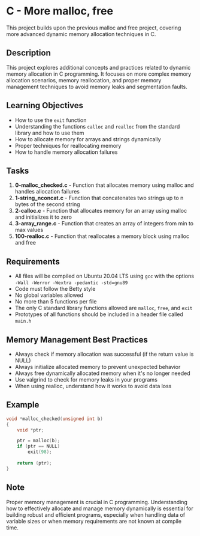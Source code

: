 # C - More malloc, free

This project builds upon the previous malloc and free project, covering more advanced dynamic memory allocation techniques in C.

## Description

This project explores additional concepts and practices related to dynamic memory allocation in C programming. It focuses on more complex memory allocation scenarios, memory reallocation, and proper memory management techniques to avoid memory leaks and segmentation faults.

## Learning Objectives

- How to use the `exit` function
- Understanding the functions `calloc` and `realloc` from the standard library and how to use them
- How to allocate memory for arrays and strings dynamically
- Proper techniques for reallocating memory
- How to handle memory allocation failures

## Tasks

1. **0-malloc_checked.c** - Function that allocates memory using malloc and handles allocation failures
2. **1-string_nconcat.c** - Function that concatenates two strings up to n bytes of the second string
3. **2-calloc.c** - Function that allocates memory for an array using malloc and initializes it to zero
4. **3-array_range.c** - Function that creates an array of integers from min to max values
5. **100-realloc.c** - Function that reallocates a memory block using malloc and free

## Requirements

- All files will be compiled on Ubuntu 20.04 LTS using `gcc` with the options `-Wall -Werror -Wextra -pedantic -std=gnu89`
- Code must follow the Betty style
- No global variables allowed
- No more than 5 functions per file
- The only C standard library functions allowed are `malloc`, `free`, and `exit`
- Prototypes of all functions should be included in a header file called `main.h`

## Memory Management Best Practices

- Always check if memory allocation was successful (if the return value is NULL)
- Always initialize allocated memory to prevent unexpected behavior
- Always free dynamically allocated memory when it's no longer needed
- Use valgrind to check for memory leaks in your programs
- When using realloc, understand how it works to avoid data loss

## Example

```c
void *malloc_checked(unsigned int b)
{
    void *ptr;

    ptr = malloc(b);
    if (ptr == NULL)
        exit(98);
    
    return (ptr);
}
```

## Note

Proper memory management is crucial in C programming. Understanding how to effectively allocate and manage memory dynamically is essential for building robust and efficient programs, especially when handling data of variable sizes or when memory requirements are not known at compile time.